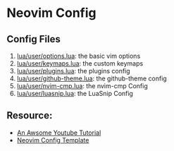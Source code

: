 # Neovim Config

## Config Files

1. [lua/user/options.lua](./lua/user/options.lua): the basic vim options
2. [lua/user/keymaps.lua](./lua/user/keymaps.lua): the custom keymaps
3. [lua/user/plugins.lua](./lua/user/plugins.lua): the plugins config
4. [lua/user/github-theme.lua](./lua/user/github-theme.lua): the github-theme config
5. [lua/user/nvim-cmp.lua](./lua/user/nvim-cmp.lua): the nvim-cmp Config
6. [lua/user/luasnip.lua](./lua/user/luasnip.lua): the LuaSnip Config

## Resource:

- [An Awsome Youtube Tutorial](https://www.youtube.com/watch?v=hY5-Q6NxQgY)
- [Neovim Config Template](https://github.com/LunarVim/Neovim-from-scratch)
